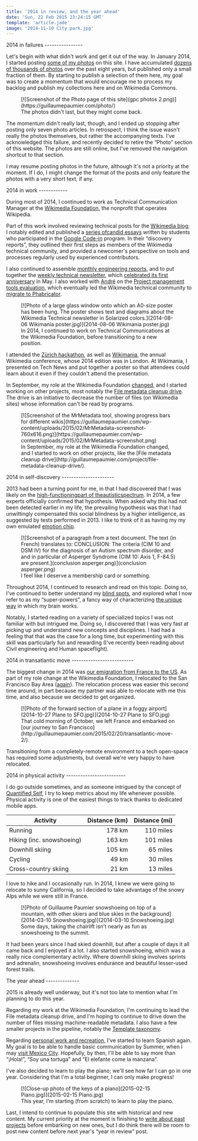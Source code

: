 ```yaml
---
title: '2014 in review, and the year ahead'
date: 'Sun, 22 Feb 2015 23:24:15 GMT'
template: 'article.jade'
image: '2014-11-10 City park.jpg'
---
```


<section>
2014 in failures
----------------

Let's begin with what didn't work and get it out of the way. In January 2014, I started posting [some of my photos](http://guillaumepaumier.com/photo/) on this site. I have accumulated [dozens of thousands of photos](http://guillaumepaumier.com/2014/01/06/42812-photos/) over the past eight years, but published only a small fraction of them. By starting to publish a selection of them here, my goal was to create a momentum that would encourage me to process my backlog and publish my collections here and on Wikimedia Commons.

<figure>
[![Screenshot of the Photo page of this site](gpc photos 2.png)](https://guillaumepaumier.com/photo/)
<figcaption>The photos didn't last, but they might come back.</figcaption>
</figure>

The momentum didn't really last, though, and I ended up stopping after posting only seven photo articles. In retrospect, I think the issue wasn't really the photos themselves, but rather the accompanying texts. I've acknowledged this failure, and recently decided to retire the “Photo” section of this website. The photos are still online, but I've removed the navigation shortcut to that section.

I may resume posting photos in the future, although it's not a priority at the moment. If I do, I might change the format of the posts and only feature the photos with a very short text, if any.
</section>

<section>
2014 in work
------------

During most of 2014, I continued to work as Technical Communication Manager at the [Wikimedia Foundation](https://wikimediafoundation.org/), the nonprofit that operates Wikipedia.

Part of this work involved reviewing technical posts for the [Wikimedia blog](https://blog.wikimedia.org/); I notably edited and published a [series of](https://blog.wikimedia.org/2014/03/25/seeing-through-the-eyes-of-new-technical-contributors/)[candid essays](https://blog.wikimedia.org/2014/03/25/seeing-through-the-eyes-of-new-technical-contributors/) written by students who participated in the [Google Code-in](http://www.google-melange.com/gci/document/show/gci_program/google/gci2013/about_page) program. In their “discovery reports”, they outlined their first steps as members of the Wikimedia technical community, and provided a newcomer's perspective on tools and processes regularly used by experienced contributors.

I also continued to assemble [monthly engineering reports](http://www.mediawiki.org/wiki/Category:Wikimedia_engineering_reports), and to put together the [weekly technical newsletter](https://guillaumepaumier.com/project/wikimedia-tech-news/), which [celebrated its first anniversary](https://blog.wikimedia.org/2014/05/20/celebrating-one-year-of-tech-news/) in May. I also worked with [André](http://blogs.gnome.org/aklapper/) on the [Project management tools evaluation](https://www.mediawiki.org/wiki/Project_management_tools/Review), which eventually led the Wikimedia technical community to [migrate to Phabricator](https://blog.wikimedia.org/2014/06/10/on-our-way-to-phabricator/).

<figure>
[![Photo of a large glass window onto which an A0-size poster has been hung. The poster shows text and diagrams about the Wikimedia Technical newsletter in Solarized colors.](2014-08-06 Wikimania poster.jpg)](2014-08-06 Wikimania poster.jpg)
<figcaption>In 2014, I continued to work on Technical Communications at the Wikimedia Foundation, before transitioning to a new position.</figcaption>
</figure>

I attended the [Zürich hackathon](https://blog.wikimedia.org/2014/05/10/tech-wizards-behind-wikipedia-meet-in-zurich-for-hackathon/), as well as [Wikimania](http://wikimania2014.wikimedia.org/), the annual Wikimedia conference, whose 2014 edition was in London. At Wikimania, I presented on Tech News and put together a poster so that attendees could learn about it even if they couldn't attend the presentation.

In September, my role at the Wikimedia Foundation [changed](https://lists.wikimedia.org/pipermail/wikimediaannounce-l/2014-October/000993.html), and I started working on other projects, most notably the [File metadata cleanup drive](http://guillaumepaumier.com/project/file-metadata-cleanup-drive/). The drive is an initiative to decrease the number of files (on Wikimedia sites) whose information can't be read by programs.

<figure>
[![Screenshot of the MrMetadata tool, showing progress bars for different wikis](https://guillaumepaumier.com/wp-content/uploads/2015/02/MrMetadata-screenshot-760x616.png)](https://guillaumepaumier.com/wp-content/uploads/2015/02/MrMetadata-screenshot.png)
<figcaption>In September, my role at the Wikimedia Foundation changed, and I started to work on other projects, like the [File metadata cleanup drive](http://guillaumepaumier.com/project/file-metadata-cleanup-drive/).</figcaption>
</figure>
</section>

<section>
2014 in self-discovery
----------------------

2013 had been a turning point for me, in that I had discovered that I was likely on the [high-functioning](https://en.wikipedia.org/wiki/Asperger_syndrome)[part of the](https://en.wikipedia.org/wiki/Asperger_syndrome)[autistic](https://en.wikipedia.org/wiki/Asperger_syndrome)[spectrum](https://en.wikipedia.org/wiki/Asperger_syndrome). In 2014, a few experts officially confirmed that hypothesis. When asked why this had not been detected earlier in my life, the prevailing hypothesis was that I had unwittingly compensated this social blindness by a higher intelligence, as suggested by tests performed in 2013. I like to think of it as having my my own emulated [emotion chip](https://en.wikipedia.org/wiki/Data_(Star_Trek)).

<figure>
[![Screenshot of a paragraph from a text document. The text (in French) translates to: CONCLUSION: The criteria (CIM 10 and DSM IV) for the diagnosis of an Autism spectrum disorder, and and in particular of Asperger Syndrome (CIM 10: Axis 1, F-84.5) are present.](conclusion asperger.png)](conclusion asperger.png)
<figcaption>I feel like I deserve a membership card or something.</figcaption>
</figure>

Throughout 2014, I continued to research and read on this topic. Doing so, I've continued to better understand my [blind spots](http://aspiesforpresident.tumblr.com/), and explored what I now refer to as my “super-powers”, a fancy way of characterizing [the unique way](http://arstechnica.com/science/2015/01/the-connections-in-autistic-brains-are-idiosyncratic-and-individualized/) in which my brain works.

Notably, I started reading on a variety of specialized topics I was not familiar with but intrigued me. Doing so, I discovered that I was very fast at picking up and understand new concepts and disciplines. I had had a feeling that that was the case for a long time, but experimenting with this skill was particularly fun and rewarding (I've recently been reading about Civil engineering and Human spaceflight).
</section>

<section>
2014 in transatlantic move
--------------------------

The biggest change in 2014 was [our emigration from France to the US](http://guillaumepaumier.com/2015/02/20/transatlantic-move-2/%20"Transatlantic%20move%20II:%20They"). As part of my role change at the Wikimedia Foundation, I relocated to the San Francisco Bay Area ([again](https://guillaumepaumier.com/2010/01/27/back-in-the-game/)). The relocation process was easier this second time around, in part because my partner was able to relocate with me this time, and also because we decided to get organized.

<figure>
[![Photo of the forward section of a plane in a foggy airport](2014-10-27 Plane to SFO.jpg)](2014-10-27 Plane to SFO.jpg)
<figcaption>That cold morning of October, we left France and embarked on [our journey to San Francisco](http://guillaumepaumier.com/2015/02/20/transatlantic-move-2/).</figcaption>
</figure>

Transitioning from a completely-remote environment to a tech open-space has required some adjustments, but overall we're very happy to have relocated.
</section>

<section>
2014 in physical activity
-------------------------

I do go outside sometimes, and as someone intrigued by the concept of [Quantified Self](https://en.wikipedia.org/wiki/Quantified_Self), I try to keep metrics about my life whenever possible. Physical activity is one of the easiest things to track thanks to dedicated mobile apps.

| Activity                  | Distance (km) | Distance (mi) |
| ------------------------- | -------------:| -------------:|
| Running                   | 178 km        | 110 miles     |
| Hiking (inc. snowshoeing) | 163 km        | 101 miles     |
| Downhill skiing           | 105 km        | 65 miles      |
| Cycling                   | 49 km         | 30 miles      |
| Cross-country skiing      | 21 km         | 13 miles      |


I love to hike and I occasionally run. In 2014, I knew we were going to relocate to sunny California, so I decided to take advantage of the snowy Alps while we were still in France.

<figure>
[![Photo of Guillaume Paumier snowshoeing on top of a mountain, with other skiers and blue skies in the background](2014-03-10 Snowshoeing.jpg)](2014-03-10 Snowshoeing.jpg)
<figcaption>Some days, taking the chairlift isn't nearly as fun as snowshoeing to the summit.</figcaption>
</figure>

It had been years since I had skied downhill, but after a couple of days it all came back and I enjoyed it a lot. I also started snowshoeing, which was a really nice complementary activity. Where downhill skiing involves sprints and adrenalin, snowshoeing involves endurance and beautiful lesser-used forest trails.
</section>

<section>
The year ahead
--------------

2015 is already well underway, but it's not too late to mention what I'm planning to do this year.

Regarding my work at the Wikimedia Foundation, I'm continuing to lead the File metadata cleanup drive, and I'm hoping to continue to drive down the number of files missing machine-readable metadata. I also have a few smaller projects in the pipeline, notably the [Template taxonomy](http://meta.wikimedia.org/wiki/Templates/Taxonomy).

Regarding [personal work and recreation](https://twitter.com/gpaumier/status/422032557064986625), I've started to learn Spanish again. My goal is to be able to handle basic communication by Summer, when I may [visit Mexico City](https://wikimania2015.wikimedia.org/wiki/Main_Page). Hopefully, by then, I'll be able to say more than “¡Hola!”, “Soy una tortuga” and “El elefante come la manzana”.

I've also decided to learn to play the piano; we'll see how far I can go in one year. Considering that I'm a total beginner, I can only make progress!

<figure>
[![Close-up photo of the keys of a piano](2015-02-15 Piano.jpg)](2015-02-15 Piano.jpg)
<figcaption>This year, I'm starting (from scratch) to learn to play the piano.</figcaption>
</figure>

Last, I intend to continue to populate this site with historical and new content. My current priority at the moment is finishing to [write about past projects](https://guillaumepaumier.com/projects/) before embarking on new ones, but I do think there will be room to post new content before next year's “year in review” post.
</section>
